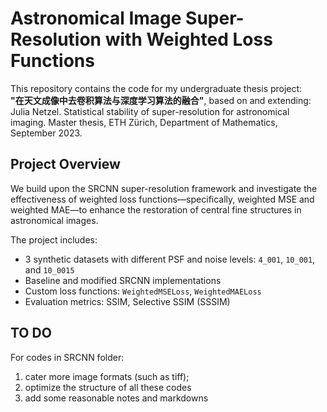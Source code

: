 # Astronomical Image Super-Resolution with Weighted Loss Functions

This repository contains the code for my undergraduate thesis project:  
**"在天文成像中去卷积算法与深度学习算法的融合"**, based on and extending: Julia Netzel. Statistical stability of super-resolution for astronomical imaging. Master thesis, ETH Zürich, Department of Mathematics, September 2023.

## Project Overview

We build upon the SRCNN super-resolution framework and investigate the effectiveness of weighted loss functions—specifically, weighted MSE and weighted MAE—to enhance the restoration of central fine structures in astronomical images.

The project includes:
- 3 synthetic datasets with different PSF and noise levels: `4_001`, `10_001`, and `10_0015`
- Baseline and modified SRCNN implementations
- Custom loss functions: `WeightedMSELoss`, `WeightedMAELoss`
- Evaluation metrics: SSIM, Selective SSIM (SSSIM)

## TO DO
For codes in SRCNN folder:
1. cater more image formats (such as tiff);
2. optimize the structure of all these codes
3. add some reasonable notes and markdowns